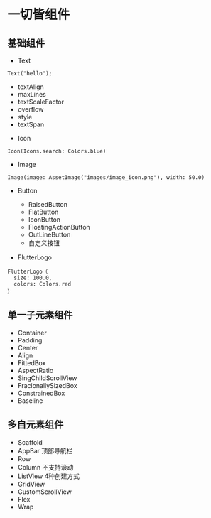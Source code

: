 # 一切皆组件

## 基础组件
- Text
```
Text("hello");
```
  * textAlign
  * maxLines
  * textScaleFactor
  * overflow
  * style
  * textSpan

- Icon
```
Icon(Icons.search: Colors.blue)
```

- Image
```
Image(image: AssetImage("images/image_icon.png"), width: 50.0)
```

- Button
  * RaisedButton
  * FlatButton
  * IconButton
  * FloatingActionButton
  * OutLineButton
  * 自定义按钮

- FlutterLogo
```
FlutterLogo（
  size: 100.0,
  colors: Colors.red
）
```

## 单一子元素组件
- Container
- Padding
- Center
- Align
- FittedBox
- AspectRatio
- SingChildScrollView
- FracionallySizedBox
- ConstrainedBox
- Baseline

## 多自元素组件
- Scaffold
- AppBar 顶部导航栏
- Row
- Column 不支持滚动
- ListView 4种创建方式
- GridView
- CustomScrollView
- Flex
- Wrap
